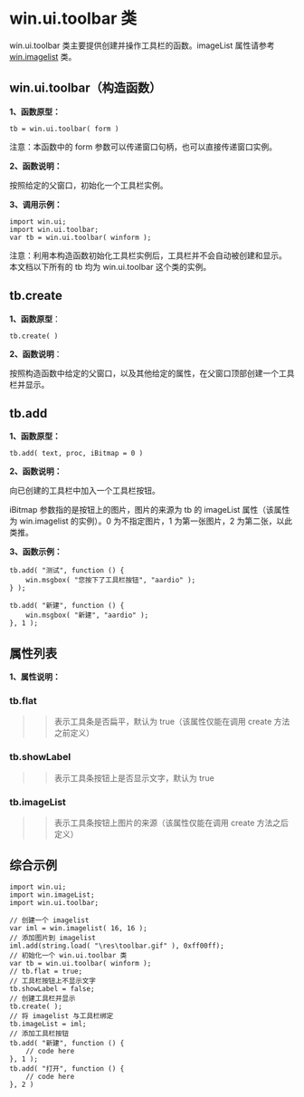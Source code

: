 # win.ui.toolbar 类

win.ui.toolbar 类主要提供创建并操作工具栏的函数。imageList 属性请参考 [win.imagelist](libraries/std/win/imagelist) 类。

## win.ui.toolbar（构造函数）

**1、函数原型：**

``` aau
tb = win.ui.toolbar( form )
```

 注意：本函数中的 form 参数可以传递窗口句柄，也可以直接传递窗口实例。

**2、函数说明：**

按照给定的父窗口，初始化一个工具栏实例。

**3、调用示例：**

``` aau
import win.ui;
import win.ui.toolbar;
var tb = win.ui.toolbar( winform );
```

 注意：利用本构造函数初始化工具栏实例后，工具栏并不会自动被创建和显示。
 本文档以下所有的 tb 均为 win.ui.toolbar 这个类的实例。

## tb.create

**1、函数原型**：

``` aau
tb.create( )
```

**2、函数说明**：

按照构造函数中给定的父窗口，以及其他给定的属性，在父窗口顶部创建一个工具栏并显示。

## tb.add

**1、函数原型：**

``` aau
tb.add( text, proc, iBitmap = 0 )
```

**2、函数说明：**

向已创建的工具栏中加入一个工具栏按钮。

iBitmap 参数指的是按钮上的图片，图片的来源为 tb 的 imageList 属性（该属性为 win.imagelist 的实例）。0 为不指定图片，1 为第一张图片，2 为第二张，以此类推。

**3、函数示例：**

``` aau
tb.add( "测试", function () {
	win.msgbox( "您按下了工具栏按钮", "aardio" );
} );
```

``` aau
tb.add( "新建", function () {
	win.msgbox( "新建", "aardio" );
}, 1 );
```

## 属性列表

**1、属性说明：**

>

### tb.flat

>> 表示工具条是否扁平，默认为 true（该属性仅能在调用 create 方法之前定义）

### tb.showLabel

>> 表示工具条按钮上是否显示文字，默认为 true

### tb.imageList

>> 表示工具条按钮上图片的来源（该属性仅能在调用 create 方法之后定义）

## 综合示例

``` aau
import win.ui;
import win.imageList;
import win.ui.toolbar;

// 创建一个 imagelist
var iml = win.imagelist( 16, 16 );
// 添加图片到 imagelist
iml.add(string.load( "\res\toolbar.gif" ), 0xff00ff);
// 初始化一个 win.ui.toolbar 类
var tb = win.ui.toolbar( winform );
// tb.flat = true;
// 工具栏按钮上不显示文字
tb.showLabel = false;
// 创建工具栏并显示
tb.create( );
// 将 imagelist 与工具栏绑定
tb.imageList = iml;
// 添加工具栏按钮
tb.add( "新建", function () {
	// code here
}, 1 );
tb.add( "打开", function () {
	// code here
}, 2 )
```
